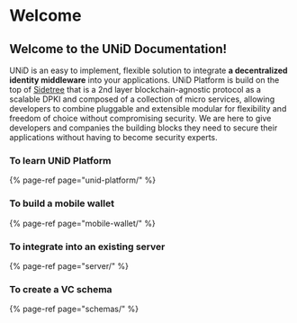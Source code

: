 # Welcome

## Welcome to the UNiD Documentation!

UNiD is an easy to implement, flexible solution to integrate **a decentralized identity middleware** into your applications. UNiD Platform is build on the top of [Sidetree](https://identity.foundation/sidetree/spec/) that is a 2nd layer blockchain-agnostic protocol as a scalable DPKI and composed of a collection of micro services, allowing developers to combine pluggable and extensible modular for flexibility and freedom of choice without compromising security. We are here to give developers and companies the building blocks they need to secure their applications without having to become security experts.



### To learn UNiD Platform

{% page-ref page="unid-platform/" %}

### To build a mobile wallet

{% page-ref page="mobile-wallet/" %}

### To integrate into an existing server

{% page-ref page="server/" %}

### To create a VC schema

{% page-ref page="schemas/" %}

